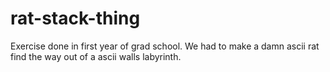 # rat-stack-thing
Exercise done in first year of grad school.
We had to make a damn ascii rat find the way out of a ascii walls labyrinth.
